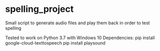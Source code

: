 # spelling_project
Small script to generate audio files and play them back in order to test spelling

Tested to work on Python 3.7 with Windows 10
Dependencies:
pip install google-cloud-texttospeech
pip install playsound
